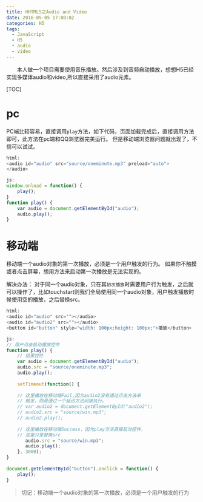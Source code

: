 ```yaml
---
title: HHTML5之Audio and Video
date: 2016-05-05 17:00:02
categories: H5
tags: 
  - JavaScript
  - H5
  - audio
  - video
---
```



　　本人做一个项目需要使用音乐播放。然后涉及到音频自动播放，想想H5已经实现多媒体audio和video,所以直接采用了audio元素。


[TOC]

# **pc**
PC端比较容易，直接调用`play`方法，如下代码，页面加载完成后，直接调用方法即可，此方法在pc端和QQ浏览器完美运行。
但是移动端浏览器问题就出现了，不信可以试试。

```javascript
html:
<audio id="audio" src="source/oneminute.mp3" preload="auto">
</audio>

js:
window.onload = function() {
    play();
}
function play() {
    var audio = document.getElementById("audio");
    audio.play();
}
```

<!--more-->

# **移动端**
移动端一个audio对象的第一次播放，必须是一个用户触发的行为。
如果你不触摸或者点击屏幕，想用方法来启动第一次播放是无法实现的。

解决办法：
对于同一个audio对象，只在其`初次播放`时需要用户行为触发，之后就可以操作了，比如touchstart则我们全局使用同一个audio对象，用户触发播放时候使用空的播放，之后替换src。

```javascript
html:
<audio id="audio" src=""></audio>
<audio id="audio2" src=""></audio>
<button id="button" style="width: 100px;height: 100px;">播放</button>

js:
// 用户点击启动播放控件
function play() {
    // 结果控件
    var audio = document.getElementById("audio");
    audio.src = "source/oneminute.mp3";
    audio.play();
    
    setTimeout(function() {
        
    // 这里播放在移动端Fail,因为audio2没有通过点击方法来         
    // 触发，而是通过一个延迟方法间接执行。
    // var audio2 = document.getElementById("audio2");
    // audio2.src = "source/win.mp3";
    // audio2.play();
        
    // 这里播放在移动端Success，因为play方法直接启动控件，         
    // 这里只是替换src
       audio.src = "source/win.mp3";
       audio.play();
    }, 3000);
}
            
document.getElementById("button").onclick = function() {
    play();
}

```

> 切记：移动端一个audio对象的第一次播放，必须是一个用户触发的行为

